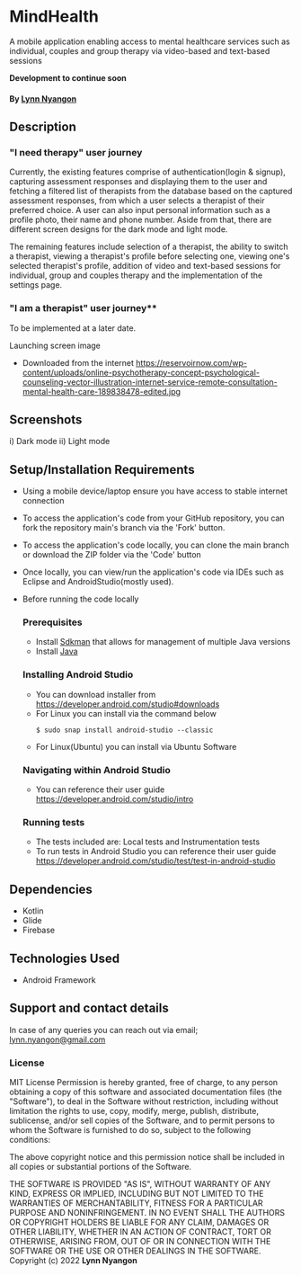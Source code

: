# MindHealth
A mobile application enabling access to mental healthcare services such as individual, couples and group therapy via video-based and text-based sessions

**Development to continue soon**

#### By **[Lynn Nyangon](https://github.com/AnnaL001)**

## Description
### "I need therapy" user journey<br>
Currently, the existing features comprise of authentication(login & signup), capturing assessment responses and displaying them to the user and fetching a filtered list of therapists from the database based on the captured assessment responses, from which a user selects a therapist of their preferred choice. A user can also input personal information such as a profile photo, their name and phone number. Aside from that, there are different screen designs for the dark mode and light mode.<br>

The remaining features include selection of a therapist, the ability to switch a therapist, viewing a therapist's profile before selecting one, viewing one's selected therapist's profile, addition of video and text-based sessions for individual, group and couples therapy and the implementation of the settings page.

### "I am a therapist" user journey** <br>
To be implemented at a later date.

Launching screen image
- Downloaded from the internet 
https://reservoirnow.com/wp-content/uploads/online-psychotherapy-concept-psychological-counseling-vector-illustration-internet-service-remote-consultation-mental-health-care-189838478-edited.jpg

## Screenshots
i) Dark mode
ii) Light mode

## Setup/Installation Requirements

- Using a mobile device/laptop ensure you have access to stable internet connection
- To access the application's code from your GitHub repository, you can fork the repository main's branch via the 'Fork' button.
- To access the application's code locally, you can clone the main branch or download the ZIP folder via the 'Code' button
- Once locally, you can view/run the application's code via IDEs such as Eclipse and AndroidStudio(mostly used).
- Before running the code locally<br>
  ### Prerequisites
  - Install [Sdkman](https://sdkman.io/install) that allows for management of multiple Java versions
  - Install [Java](https://sdkman.io/usage)
  ### Installing Android Studio
  - You can download installer from https://developer.android.com/studio#downloads
  - For Linux you can install via the command below
    ```
    $ sudo snap install android-studio --classic
    ```
  - For Linux(Ubuntu) you can install via Ubuntu Software
  ### Navigating within Android Studio
  - You can reference their user guide https://developer.android.com/studio/intro
  
  ### Running tests
  - The tests included are: Local tests and Instrumentation tests
  - To run tests in Android Studio you can reference their user guide https://developer.android.com/studio/test/test-in-android-studio

## Dependencies

- Kotlin
- Glide
- Firebase

## Technologies Used

- Android Framework

## Support and contact details

In case of any queries you can reach out via email; lynn.nyangon@gmail.com

### License

MIT License
Permission is hereby granted, free of charge, to any person obtaining a copy
of this software and associated documentation files (the "Software"), to deal
in the Software without restriction, including without limitation the rights
to use, copy, modify, merge, publish, distribute, sublicense, and/or sell
copies of the Software, and to permit persons to whom the Software is
furnished to do so, subject to the following conditions:

The above copyright notice and this permission notice shall be included in all
copies or substantial portions of the Software.

THE SOFTWARE IS PROVIDED "AS IS", WITHOUT WARRANTY OF ANY KIND, EXPRESS OR
IMPLIED, INCLUDING BUT NOT LIMITED TO THE WARRANTIES OF MERCHANTABILITY,
FITNESS FOR A PARTICULAR PURPOSE AND NONINFRINGEMENT. IN NO EVENT SHALL THE
AUTHORS OR COPYRIGHT HOLDERS BE LIABLE FOR ANY CLAIM, DAMAGES OR OTHER
LIABILITY, WHETHER IN AN ACTION OF CONTRACT, TORT OR OTHERWISE, ARISING FROM,
OUT OF OR IN CONNECTION WITH THE SOFTWARE OR THE USE OR OTHER DEALINGS IN THE
SOFTWARE.<br>
Copyright (c) 2022 **Lynn Nyangon**


